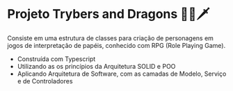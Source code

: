 # Projeto Trybers and Dragons 🏹🐲🗡

Consiste em uma estrutura de classes para criação de personagens em jogos de interpretação de papéis, conhecido com RPG (Role Playing Game).

* Construída com Typescript
* Utilizando as os princípios da Arquitetura SOLID e POO
* Aplicando Arquitetura de Software, com as camadas de Modelo, Serviço e de Controladores

